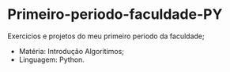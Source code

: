 # Primeiro-periodo-faculdade-PY

 Exercicios e projetos do meu primeiro periodo da faculdade; 
 
 * Matéria: Introdução Algoritimos;
 * Linguagem: Python.
